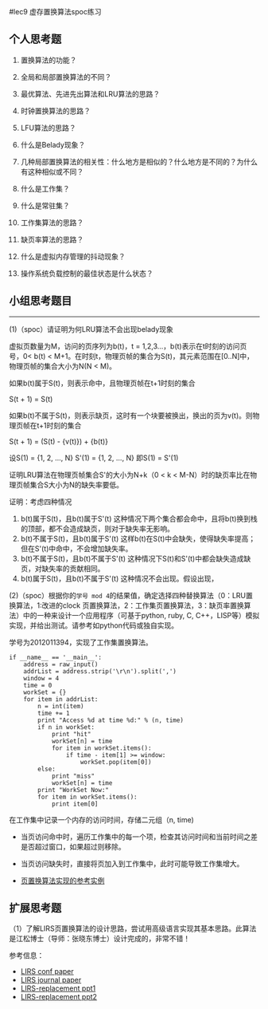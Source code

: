 #lec9 虚存置换算法spoc练习

## 个人思考题
1. 置换算法的功能？

2. 全局和局部置换算法的不同？

3. 最优算法、先进先出算法和LRU算法的思路？

4. 时钟置换算法的思路？

5. LFU算法的思路？

6. 什么是Belady现象？

7. 几种局部置换算法的相关性：什么地方是相似的？什么地方是不同的？为什么有这种相似或不同？

8. 什么是工作集？

9. 什么是常驻集？

10. 工作集算法的思路？

11. 缺页率算法的思路？

12. 什么是虚拟内存管理的抖动现象？

13. 操作系统负载控制的最佳状态是什么状态？

## 小组思考题目

----
(1)（spoc）请证明为何LRU算法不会出现belady现象

虚拟页数量为M，访问的页序列为b(t)，t = 1,2,3...，b(t)表示在t时刻的访问页号，0< b(t) < M+1。在时刻t，物理页帧的集合为S(t)，其元素范围在[0..N]中，物理页帧的集合大小为N(N < M)。

如果b(t)属于S(t)，则表示命中，且物理页帧在t+1时刻的集合

S(t + 1) = S(t)

如果b(t)不属于S(t)，则表示缺页，这时有一个块要被换出，换出的页为v(t)。则物理页帧在t+1时刻的集合

S(t + 1) = (S(t) - {v(t)}) + {b(t)}

设S(1) = {1, 2, ..., N} S'(1) = {1, 2, ..., N} 即S(1) = S'(1)
 
证明LRU算法在物理页帧集合S'的大小为N+k（0 < k < M-N）时的缺页率比在物理页帧集合S大小为N的缺失率要低。

证明：考虑四种情况

1. b(t)属于S(t)，且b(t)属于S'(t)
   这种情况下两个集合都会命中，且将b(t)换到栈的顶部，都不会造成缺页，则对于缺失率无影响。
2. b(t)不属于S(t)，且b(t)属于S'(t)
   这样b(t)在S(t)中会缺失，使得缺失率提高；但在S'(t)中命中，不会增加缺失率。
3. b(t)不属于S(t)，且b(t)不属于S'(t)
   这种情况下S(t)和S'(t)中都会缺失造成缺页，对缺失率的贡献相同。
4. b(t)属于S(t)，且b(t)不属于S'(t)
   这种情况不会出现。假设出现，

(2)（spoc）根据你的`学号 mod 4`的结果值，确定选择四种替换算法（0：LRU置换算法，1:改进的clock 页置换算法，2：工作集页置换算法，3：缺页率置换算法）中的一种来设计一个应用程序（可基于python, ruby, C, C++，LISP等）模拟实现，并给出测试。请参考如python代码或独自实现。


学号为2012011394，实现了工作集置换算法。
```
if __name__ == '__main__':
    address = raw_input()
    addrList = address.strip('\r\n').split(',')
    window = 4
    time = 0
    workSet = {}
    for item in addrList:
        n = int(item)
        time += 1
        print "Access %d at time %d:" % (n, time)
        if n in workSet:
            print "hit"
            workSet[n] = time
            for item in workSet.items():
                if time - item[1] >= window:
                    workSet.pop(item[0])
        else:
            print "miss"
            workSet[n] = time
        print "WorkSet Now:"
        for item in workSet.items():
            print item[0]
```

在工作集中记录一个内存的访问时间，存储二元组（n, time)
 - 当页访问命中时，遍历工作集中的每一个项，检查其访问时间和当前时间之差是否超过窗口，如果超过则移除。
 - 当页访问缺失时，直接将页加入到工作集中，此时可能导致工作集增大。


 - [页置换算法实现的参考实例](https://github.com/chyyuu/ucore_lab/blob/master/related_info/lab3/page-replacement-policy.py)
 
## 扩展思考题
（1）了解LIRS页置换算法的设计思路，尝试用高级语言实现其基本思路。此算法是江松博士（导师：张晓东博士）设计完成的，非常不错！

参考信息：

 - [LIRS conf paper](http://www.ece.eng.wayne.edu/~sjiang/pubs/papers/jiang02_LIRS.pdf)
 - [LIRS journal paper](http://www.ece.eng.wayne.edu/~sjiang/pubs/papers/jiang05_LIRS.pdf)
 - [LIRS-replacement ppt1](http://dragonstar.ict.ac.cn/course_09/XD_Zhang/(6)-LIRS-replacement.pdf)
 - [LIRS-replacement ppt2](http://www.ece.eng.wayne.edu/~sjiang/Projects/LIRS/sig02.ppt)
